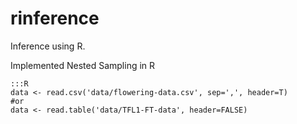 rinference
==========

Inference using R.

Implemented Nested Sampling in R

    :::R
    data <- read.csv('data/flowering-data.csv', sep=',', header=T)
	#or
    data <- read.table('data/TFL1-FT-data', header=FALSE)
